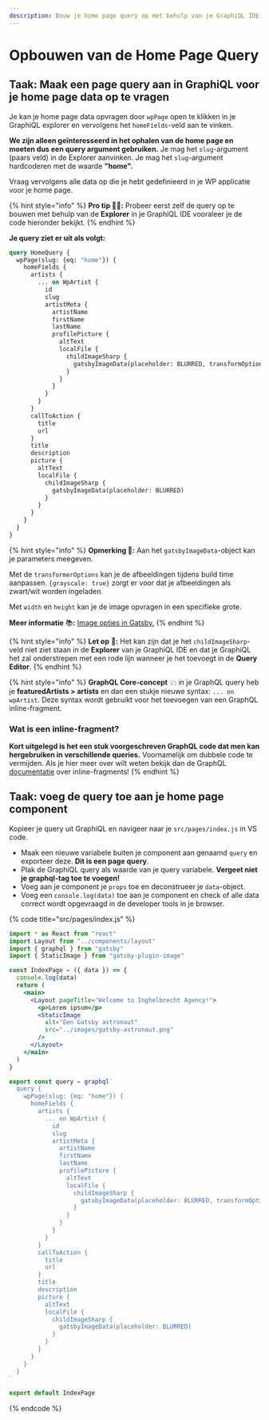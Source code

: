 ```yaml
---
description: Bouw je home page query op met behulp van je GraphiQL IDE.
---
```


# Opbouwen van de Home Page Query

## Taak: Maak een page query aan in GraphiQL voor je home page data op te vragen

Je kan je home page data opvragen door `wpPage` open te klikken in je GraphiQL explorer en vervolgens het `homeFields`-veld aan te vinken.

**We zijn alleen geïnteresseerd in het ophalen van de home page en moeten dus een query argument gebruiken.** Je mag het `slug`-argument (paars veld) in de Explorer aanvinken. Je mag het `slug`-argument hardcoderen met de waarde **"home".**

Vraag vervolgens alle data op die je hebt gedefinieerd in je WP applicatie voor je home page.

{% hint style="info" %}
**Pro tip 🧙‍♂️:** Probeer eerst zelf de query op te bouwen met behulp van de **Explorer** in je GraphiQL IDE vooraleer je de code hieronder bekijkt.
{% endhint %}

**Je query ziet er uit als volgt:**

```graphql
query HomeQuery {
  wpPage(slug: {eq: "home"}) {
    homeFields {
      artists {
        ... on WpArtist {
          id
          slug
          artistMeta {
            artistName
            firstName
            lastName
            profilePicture {
              altText
              localFile {
                childImageSharp {
                  gatsbyImageData(placeholder: BLURRED, transformOptions: {grayscale: true})
                }
              }
            }
          }
        }
      }
      callToAction {
        title
        url
      }
      title
      description
      picture {
        altText
        localFile {
          childImageSharp {
            gatsbyImageData(placeholder: BLURRED)
          }
        }
      }
    }
  }
}

```

{% hint style="info" %}
**Opmerking 📣:** Aan het `gatsbyImageData`-object kan je parameters meegeven.

Met de `transformerOptions` kan je de afbeeldingen tijdens build time aanpassen. `{grayscale: true}` zorgt er voor dat je afbeeldingen als zwart/wit worden ingeladen.

Met `width` en `height` kan je de image opvragen in een specifieke grote.

**Meer informatie** 📚**:** [Image opties in Gatsby.](https://www.gatsbyjs.com/docs/reference/built-in-components/gatsby-plugin-image#image-options)
{% endhint %}

{% hint style="info" %}
**Let op** 👀**:** Het kan zijn dat je het `childImageSharp`-veld niet ziet staan in de **Explorer** van je GraphiQL IDE en dat je GraphiQL het zal onderstrepen met een rode lijn wanneer je het toevoegt in de **Query Editor**.
{% endhint %}

{% hint style="info" %}
**GraphQL Core-concept** 💡: in je GraphQL query heb je **featuredArtists > artists** en dan een stukje nieuwe syntax: `... on wpArtist`. Deze syntax wordt gebruikt voor het toevoegen van een GraphQL inline-fragment.

### Wat is een inline-fragment?

**Kort uitgelegd is het een stuk voorgeschreven GraphQL code dat men kan hergebruiken in verschillende queries.** Voornamelijk om dubbele code te vermijden. Als je hier meer over wilt weten bekijk dan de GraphQL [documentatie](https://graphql.org/learn/queries/#inline-fragments) over inline-fragments!
{% endhint %}

## Taak: voeg de query toe aan je home page component

Kopieer je query uit GraphiQL en navigeer naar je `src/pages/index.js` in VS code.

* Maak een nieuwe variabele buiten je component aan genaamd `query` en exporteer deze. **Dit is een page query**.
* Plak de GraphiQL query als waarde van je query variabele. **Vergeet niet je graphql-tag toe te voegen!**
* Voeg aan je component je `props` toe en deconstrueer je `data`-object.
* Voeg een `console.log(data)` toe aan je component en check of alle data correct wordt opgevraagd in de developer tools in je browser.

{% code title="src/pages/index.js" %}
```jsx
import * as React from "react"
import Layout from "../components/layout"
import { graphql } from "gatsby"
import { StaticImage } from "gatsby-plugin-image"

const IndexPage = ({ data }) => {
  console.log(data)
  return (
    <main>
      <Layout pageTitle="Welcome to Inghelbrecht Agency!">
        <p>Lorem ipsum</p>
        <StaticImage
          alt="Een Gatsby astronaut"
          src="../images/gatsby-astronaut.png"
        />
      </Layout>
    </main>
  )
}

export const query = graphql`
  query {
    wpPage(slug: {eq: "home"}) {
      homeFields {
        artists {
          ... on WpArtist {
            id
            slug
            artistMeta {
              artistName
              firstName
              lastName
              profilePicture {
                altText
                localFile {
                  childImageSharp {
                    gatsbyImageData(placeholder: BLURRED, transformOptions: {grayscale: true})
                  }
                }
              }
            }
          }
        }
        callToAction {
          title
          url
        }
        title
        description
        picture {
          altText
          localFile {
            childImageSharp {
              gatsbyImageData(placeholder: BLURRED)
            }
          }
        }
      }
    }
  }
`

export default IndexPage
```
{% endcode %}

